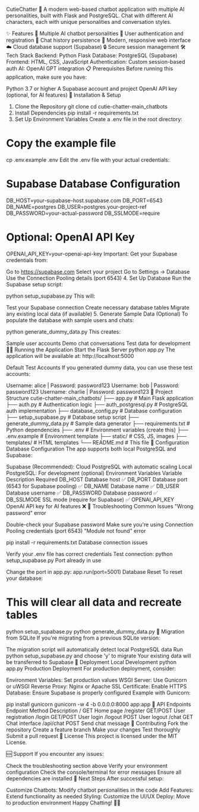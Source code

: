 CutieChatter 💬
A modern web-based chatbot application with multiple AI personalities, built with Flask and PostgreSQL. Chat with different AI characters, each with unique personalities and conversation styles.

✨ Features
🤖 Multiple AI chatbot personalities
👤 User authentication and registration
💾 Chat history persistence
🎨 Modern, responsive web interface
☁️ Cloud database support (Supabase)
🔒 Secure session management
🛠️ Tech Stack
Backend: Python Flask
Database: PostgreSQL (Supabase)
Frontend: HTML, CSS, JavaScript
Authentication: Custom session-based auth
AI: OpenAI GPT integration
📋 Prerequisites
Before running this application, make sure you have:

Python 3.7 or higher
A Supabase account and project
OpenAI API key (optional, for AI features)
🚀 Installation & Setup
1. Clone the Repository
git clone <repository-url>
cd cutie-chatter-main_chatbots
2. Install Dependencies
pip install -r requirements.txt
3. Set Up Environment Variables
Create a .env file in the root directory:

# Copy the example file
cp .env.example .env
Edit the .env file with your actual credentials:

# Supabase Database Configuration
DB_HOST=your-supabase-host.supabase.com
DB_PORT=6543
DB_NAME=postgres
DB_USER=postgres.your-project-ref
DB_PASSWORD=your-actual-password
DB_SSLMODE=require

# Optional: OpenAI API Key
OPENAI_API_KEY=your-openai-api-key
Important: Get your Supabase credentials from:

Go to https://supabase.com
Select your project
Go to Settings → Database
Use the Connection Pooling details (port 6543)
4. Set Up Database
Run the Supabase setup script:

python setup_supabase.py
This will:

Test your Supabase connection
Create necessary database tables
Migrate any existing local data (if available)
5. Generate Sample Data (Optional)
To populate the database with sample users and chats:

python generate_dummy_data.py
This creates:

Sample user accounts
Demo chat conversations
Test data for development
🏃‍♂️ Running the Application
Start the Flask Server
python app.py
The application will be available at: http://localhost:5000

Default Test Accounts
If you generated dummy data, you can use these test accounts:

Username: alice | Password: password123
Username: bob | Password: password123
Username: charlie | Password: password123
📁 Project Structure
cutie-chatter-main_chatbots/
├── app.py                 # Main Flask application
├── auth.py               # Authentication logic
├── auth_postgresql.py    # PostgreSQL auth implementation
├── database_config.py    # Database configuration
├── setup_supabase.py     # Database setup script
├── generate_dummy_data.py # Sample data generator
├── requirements.txt      # Python dependencies
├── .env                  # Environment variables (create this)
├── .env.example         # Environment template
├── static/              # CSS, JS, images
├── templates/           # HTML templates
└── README.md           # This file
🔧 Configuration
Database Configuration
The app supports both local PostgreSQL and Supabase:

Supabase (Recommended): Cloud PostgreSQL with automatic scaling
Local PostgreSQL: For development (optional)
Environment Variables
Variable	Description	Required
DB_HOST	Database host	✅
DB_PORT	Database port (6543 for Supabase pooling)	✅
DB_NAME	Database name	✅
DB_USER	Database username	✅
DB_PASSWORD	Database password	✅
DB_SSLMODE	SSL mode (require for Supabase)	✅
OPENAI_API_KEY	OpenAI API key for AI features	❌
🐛 Troubleshooting
Common Issues
"Wrong password" error

Double-check your Supabase password
Make sure you're using Connection Pooling credentials (port 6543)
"Module not found" error

pip install -r requirements.txt
Database connection issues

Verify your .env file has correct credentials
Test connection: python setup_supabase.py
Port already in use

Change the port in app.py: app.run(port=5001)
Database Reset
To reset your database:

# This will clear all data and recreate tables
python setup_supabase.py
python generate_dummy_data.py
🔄 Migration from SQLite
If you're migrating from a previous SQLite version:

The migration script will automatically detect local PostgreSQL data
Run python setup_supabase.py and choose 'y' to migrate
Your existing data will be transferred to Supabase
🚀 Deployment
Local Development
python app.py
Production Deployment
For production deployment, consider:

Environment Variables: Set production values
WSGI Server: Use Gunicorn or uWSGI
Reverse Proxy: Nginx or Apache
SSL Certificate: Enable HTTPS
Database: Ensure Supabase is properly configured
Example with Gunicorn:

pip install gunicorn
gunicorn -w 4 -b 0.0.0.0:8000 app:app
📝 API Endpoints
Endpoint	Method	Description
/	GET	Home page
/register	GET/POST	User registration
/login	GET/POST	User login
/logout	POST	User logout
/chat	GET	Chat interface
/api/chat	POST	Send chat message
🤝 Contributing
Fork the repository
Create a feature branch
Make your changes
Test thoroughly
Submit a pull request
📄 License
This project is licensed under the MIT License.

🆘 Support
If you encounter any issues:

Check the troubleshooting section above
Verify your environment configuration
Check the console/terminal for error messages
Ensure all dependencies are installed
🎯 Next Steps
After successful setup:

Customize Chatbots: Modify chatbot personalities in the code
Add Features: Extend functionality as needed
Styling: Customize the UI/UX
Deploy: Move to production environment
Happy Chatting! 💬✨

